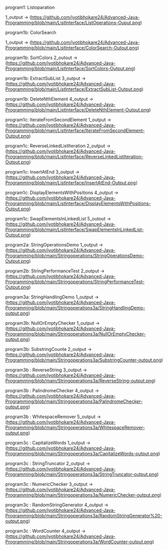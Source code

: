 program1: Listoparation

1_output -> (https://github.com/jyotibhokare24/Advanced-Java-Programming/blob/main/ListInterface/ListOperations-Ouput.png)


program1b: ColorSearch

1_output -> (https://github.com/jyotibhokare24/Advanced-Java-Programming/blob/main/ListInterface/ColorSearch-Outout.png)

program1b: SortColors
2_outout -> (https://github.com/jyotibhokare24/Advanced-Java-Programming/blob/main/ListInterface/SortColors-Output.png)

program1b: ExtractSubList
3_output -> (https://github.com/jyotibhokare24/Advanced-Java-Programming/blob/main/ListInterface/ExtractSubList-Output.png)

program1b: DeleteNthElement
4_output -> (https://github.com/jyotibhokare24/Advanced-Java-Programming/blob/main/ListInterface/DeleteNthElement-Output.png)

program1c: IterateFromSecondElement
1_output -> (https://github.com/jyotibhokare24/Advanced-Java-Programming/blob/main/ListInterface/IterateFromSecondElement-Output.png)

program1c: ReverseLinkedListIteration
2_output -> (https://github.com/jyotibhokare24/Advanced-Java-Programming/blob/main/ListInterface/ReverseLinkedListIteration-Output.png)

program1c: InsertAtEnd
3_output -> (https://github.com/jyotibhokare24/Advanced-Java-Programming/blob/main/ListInterface/InsertAtEnd-Output.png)

program1c: DisplayElementsWithPositions
4_output -> (https://github.com/jyotibhokare24/Advanced-Java-Programming/blob/main/ListInterface/DisplayElementsWithPositions-Output.png)

program1c: SwapElementsInLinkedList
5_outout -> (https://github.com/jyotibhokare24/Advanced-Java-Programming/blob/main/ListInterface/SwapElementsInLinkedList-Output.png)

program2a: StringOperationsDemo
1_output -> (https://github.com/jyotibhokare24/Advanced-Java-Programming/blob/main/Stringoperations/StringOperationsDemo-Output.png)

program2b: StringPerformanceTest
2_output -> (https://github.com/jyotibhokare24/Advanced-Java-Programming/blob/main/Stringoperations/StringPerformanceTest-Output.png)

program3a: StringHandlingDemo
1_output -> (https://github.com/jyotibhokare24/Advanced-Java-Programming/blob/main/Stringoperations3a/StringHandlingDemo-output.png)

program3b: NullOrEmptyChecker
1_output -> (https://github.com/jyotibhokare24/Advanced-Java-Programming/blob/main/Stringoperations3a/NullOrEmptyChecker-output.png)

program3b: SubstringCounte
2_output -> (https://github.com/jyotibhokare24/Advanced-Java-Programming/blob/main/Stringoperations3a/SubstringCounter-output.png)

program3b : ReverseString
3_output -> (https://github.com/jyotibhokare24/Advanced-Java-Programming/blob/main/Stringoperations3a/ReverseString-output.png)

program3b : PalindromeChecker
4_output -> (https://github.com/jyotibhokare24/Advanced-Java-Programming/blob/main/Stringoperations3a/PalindromeChecker-output.png)

program3b : WhitespaceRemover
5_output -> (https://github.com/jyotibhokare24/Advanced-Java-Programming/blob/main/Stringoperations3a/WhitespaceRemover-output.png)

program3c : CapitalizeWords
1_output -> (https://github.com/jyotibhokare24/Advanced-Java-Programming/blob/main/Stringoperations3a/CapitalizeWords-output.png)

program3c : StringTruncator
2_output -> (https://github.com/jyotibhokare24/Advanced-Java-Programming/blob/main/Stringoperations3a/StringTruncator-output.png)

program3c : NumericChecker
3_output -> (https://github.com/jyotibhokare24/Advanced-Java-Programming/blob/main/Stringoperations3a/NumericChecker-output.png)

program3c : RandomStringGenerator 
4_output -> (https://github.com/jyotibhokare24/Advanced-Java-Programming/blob/main/Stringoperations3a/RandomStringGenerator%20-output.png)

program3c : WordCounter
4_output -> (https://github.com/jyotibhokare24/Advanced-Java-Programming/blob/main/Stringoperations3a/WordCounter-output.png)
